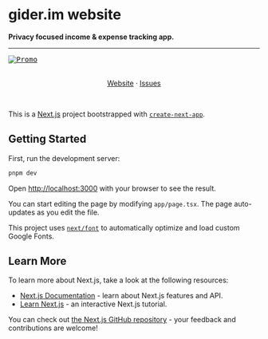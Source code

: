 # gider.im website

**Privacy focused income & expense tracking app.**

---

<kbd>
  <a href="https://gider.im">
    <img src="https://gider.im/og.png" alt="Promo">
  </a>
</kbd>
<div>&nbsp;</div>
<p align="center">
    <a href="https://gider.im">Website</a>
    ·
    <a href="https://github.com/needim/giderim-website/issues">Issues</a>
  </p>
<div>&nbsp;</div>

This is a [Next.js](https://nextjs.org/) project bootstrapped with [`create-next-app`](https://github.com/vercel/next.js/tree/canary/packages/create-next-app).

## Getting Started

First, run the development server:

```bash
pnpm dev
```

Open [http://localhost:3000](http://localhost:3000) with your browser to see the result.

You can start editing the page by modifying `app/page.tsx`. The page auto-updates as you edit the file.

This project uses [`next/font`](https://nextjs.org/docs/basic-features/font-optimization) to automatically optimize and load custom Google Fonts.

## Learn More

To learn more about Next.js, take a look at the following resources:

- [Next.js Documentation](https://nextjs.org/docs) - learn about Next.js features and API.
- [Learn Next.js](https://nextjs.org/learn) - an interactive Next.js tutorial.

You can check out [the Next.js GitHub repository](https://github.com/vercel/next.js/) - your feedback and contributions are welcome!
